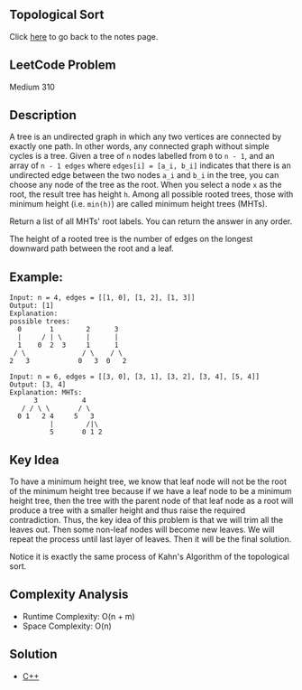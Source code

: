 ## Topological Sort
Click [here](../notes.md) to go back to the notes page.

## LeetCode Problem
Medium 310

## Description
A tree is an undirected graph in which any two vertices are connected by exactly one path. In other words, any connected graph without simple cycles is a tree. Given a tree of `n` nodes labelled from `0` to `n - 1`, and an array of `n - 1 edges` where `edges[i] = [a_i, b_i]` indicates that there is an undirected edge between the two nodes `a_i` and `b_i` in the tree, you can choose any node of the tree as the root. When you select a node `x` as the root, the result tree has height `h`. Among all possible rooted trees, those with minimum height (i.e. `min(h)`) are called minimum height trees (MHTs).

Return a list of all MHTs' root labels. You can return the answer in any order.

The height of a rooted tree is the number of edges on the longest downward path between the root and a leaf.

## Example:
```
Input: n = 4, edges = [[1, 0], [1, 2], [1, 3]]
Output: [1]
Explanation:
possible trees:
  0       1        2      3
  |     / | \      |      |
  1    0  2  3     1      1
 / \              / \    / \
2   3            0   3  0   2

Input: n = 6, edges = [[3, 0], [3, 1], [3, 2], [3, 4], [5, 4]]
Output: [3, 4]
Explanation: MHTs:
      3           4
   / / \ \       / \
  0 1   2 4     5   3
          |        /|\
          5       0 1 2
```

## Key Idea
To have a minimum height tree, we know that leaf node will not be the root of the minimum height tree because if we have a leaf node to be a minimum height tree, then the tree with the parent node of that leaf node as a root will produce a tree with a smaller height and thus raise the required contradiction. Thus, the key idea of this problem is that we will trim all the leaves out. Then some non-leaf nodes will become new leaves. We will repeat the process until last layer of leaves. Then it will be the final solution.

Notice it is exactly the same process of Kahn's Algorithm of the topological sort.

## Complexity Analysis
- Runtime Complexity: O(n + m)
- Space Complexity: O(n)

## Solution
- [C++](solution.cpp)